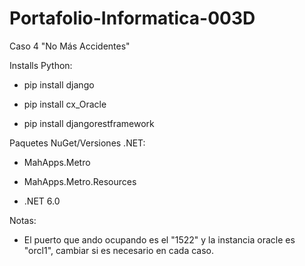 # Portafolio-Informatica-003D
Caso 4 "No Más Accidentes"

Installs Python:

  - pip install django
  
  - pip install cx_Oracle
  
  - pip install djangorestframework

Paquetes NuGet/Versiones .NET:
  - MahApps.Metro 
  
  - MahApps.Metro.Resources
  
  - .NET 6.0

Notas: 
- El puerto que ando ocupando es el "1522" y la instancia oracle es "orcl1", cambiar si es necesario en cada caso.
